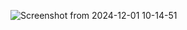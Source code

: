 ![Screenshot from 2024-12-01 10-14-51](https://github.com/user-attachments/assets/fa33a63e-0582-4872-bd20-496837357bed)
